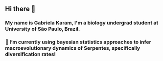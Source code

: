 ## Hi there 👋
### My name is Gabriela Karam, I'm a biology undergrad student at University of São Paulo, Brazil.
### 🐍 I’m currently using bayesian statistics approaches to infer macroevolutionary dynamics of Serpentes, specifically diversification rates!

